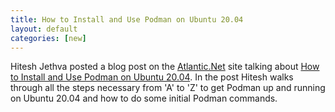 ```yaml
---
title: How to Install and Use Podman on Ubuntu 20.04
layout: default
categories: [new]
---
```


Hitesh Jethva posted a blog post on the [Atlantic.Net](https://www.atlantic.net/) site talking about [How to Install and Use Podman on Ubuntu 20.04](https://www.atlantic.net/dedicated-server-hosting/how-to-install-and-use-podman-on-ubuntu-20-04/). In the post Hitesh walks through all the steps necessary from 'A' to 'Z' to get Podman up and running on Ubuntu 20.04 and how to do some initial Podman commands.
